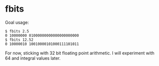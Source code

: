 # fbits

Goal usage:
```
$ fbits 2.5
0 10000000 01000000000000000000000
$ fbits 12.52
0 10000010 10010000101000111101011
```

For now, sticking with 32 bit floating point arithmetic.  I will experiment with 64 and integral values later.
